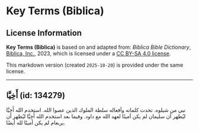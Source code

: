 # Key Terms (Biblica)

## License Information

**Key Terms (Biblica)** is based on and adapted from: _Biblica Bible Dictionary_, [Biblica, Inc.](https://www.biblica.com/), 2023, which is licensed under a [CC BY-SA 4.0 license](https://creativecommons.org/licenses/by-sa/4.0/legalcode.en).

This markdown version (created `2025-10-20`) is provided under the same license.



--------------------------------

## أَخِيَّا (id: 134279)

نبي من شيلوه. تحدت كلماته وأفعاله سلطة الملوك الذين عصوا الله. استخدم الله أَخِيَّا ليُظهر أن سليمان لم يكن أمينًا لعهد الله مع داود. وفيما بعد استخدم الله أَخِيَّا ليُظهر أن يربعام لم يكن أمينًا لله أيضًا.


